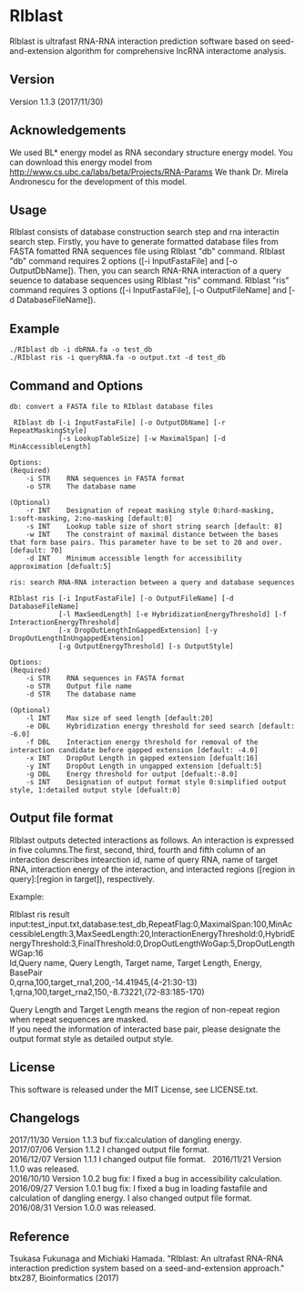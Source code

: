 # RIblast
RIblast is ultrafast RNA-RNA interaction prediction software based on seed-and-extension algorithm for comprehensive lncRNA interactome analysis.

## Version
Version 1.1.3 (2017/11/30)

## Acknowledgements
We used BL* energy model as RNA secondary structure energy model.
You can download this energy model from  http://www.cs.ubc.ca/labs/beta/Projects/RNA-Params
We thank Dr. Mirela Andronescu for the development of this model.

## Usage
RIblast consists of database construction search step and rna interactin search step. Firstly, you have to generate formatted database files from FASTA fomatted RNA sequences file using RIblast "db" command. RIblast "db" command requires 2 options ([-i InputFastaFile] and [-o OutputDbName]). Then, you can search RNA-RNA interaction of a query seuence to database sequences using RIblast "ris" command. RIblast "ris" command requires 3 options ([-i InputFastaFile], [-o OutputFileName] and [-d DatabaseFileName]). 

## Example
    ./RIblast db -i dbRNA.fa -o test_db
    ./RIblast ris -i queryRNA.fa -o output.txt -d test_db

## Command and Options
    db: convert a FASTA file to RIblast database files  

     RIblast db [-i InputFastaFile] [-o OutputDbName] [-r RepeatMaskingStyle]  
                [-s LookupTableSize] [-w MaximalSpan] [-d MinAccessibleLength]  
   
    Options:
    (Required)
        -i STR    RNA sequences in FASTA format
        -o STR    The database name
        
    (Optional) 
        -r INT    Designation of repeat masking style 0:hard-masking, 1:soft-masking, 2:no-masking [default:0]
        -s INT    Lookup table size of short string search [default: 8]
        -w INT    The constraint of maximal distance between the bases that form base pairs. This parameter have to be set to 20 and over. [default: 70]
        -d INT    Minimum accessible length for accessibility approximation [defualt:5]
        
    ris: search RNA-RNA interaction between a query and database sequences
    
    RIblast ris [-i InputFastaFile] [-o OutputFileName] [-d DatabaseFileName]
                [-l MaxSeedLength] [-e HybridizationEnergyThreshold] [-f InteractionEnergyThreshold]
                [-x DropOutLengthInGappedExtension] [-y DropOutLengthInUngappedExtension]
                [-g OutputEnergyThreshold] [-s OutputStyle]
                
    Options:
    (Required)
        -i STR    RNA sequences in FASTA format
        -o STR    Output file name
        -d STR    The database name
        
    (Optional)
        -l INT    Max size of seed length [default:20]
        -e DBL    Hybridization energy threshold for seed search [default: -6.0]
        -f DBL    Interaction energy threshold for removal of the interaction candidate before gapped extension [default: -4.0]
        -x INT    DropOut Length in gapped extension [defualt:16]
        -y INT    DropOut Length in ungapped extension [defualt:5]
        -g DBL    Energy threshold for output [defualt:-8.0]
        -s INT    Designation of output format style 0:simplified output style, 1:detailed output style [defualt:0]

## Output file format
RIblast outputs detected interactions as follows.
An interaction is expressed in five columns.The first, second, third, fourth and fifth column of an interaction describes intearction id, name of query RNA, name of target RNA, interaction energy of the interaction, and interacted regions ([region in query]:[region in target]), respectively.

Example:  

RIblast ris result  
input:test_input.txt,database:test_db,RepeatFlag:0,MaximalSpan:100,MinAccessibleLength:3,MaxSeedLength:20,InteractionEnergyThreshold:0,HybridEnergyThreshold:3,FinalThreshold:0,DropOutLengthWoGap:5,DropOutLengthWGap:16  
Id,Query name, Query Length, Target name, Target Length, Energy, BasePair  
0,qrna,100,target_rna1,200,-14.41945,(4-21:30-13)  
1,qrna,100,target_rna2,150,-8.73221,(72-83:185-170)  

Query Length and Target Length means the region of non-repeat region when repeat sequences are masked.  
If you need the information of interacted base pair, please designate the output format style as detailed output style.

## License
This software is released under the MIT License, see LICENSE.txt.

## Changelogs  
2017/11/30 Version 1.1.3 buf fix:calculation of dangling energy.  
2017/07/06 Version 1.1.2 I changed output file format.  
2016/12/07 Version 1.1.1 I changed output file format.  
2016/11/21 Version 1.1.0 was released.  
2016/10/10 Version 1.0.2 bug fix: I fixed a bug in accessibility calculation.  
2016/09/27 Version 1.0.1 bug fix: I fixed a bug in loading fastafile and calculation of dangling energy. I also changed output file format.  
2016/08/31 Version 1.0.0 was released.

## Reference
Tsukasa Fukunaga and Michiaki Hamada. "RIblast: An ultrafast RNA-RNA interaction prediction system based on a seed-and-extension approach." btx287, Bioinformatics (2017)
